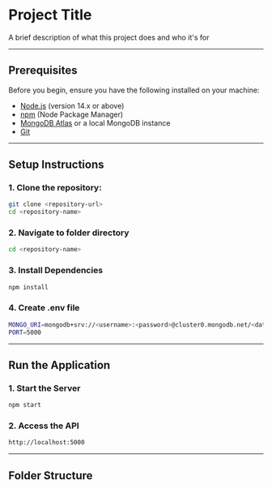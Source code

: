
# Project Title

A brief description of what this project does and who it's for

---

## **Prerequisites**

Before you begin, ensure you have the following installed on your machine:

- [Node.js](https://nodejs.org/) (version 14.x or above)
- [npm](https://www.npmjs.com/) (Node Package Manager)
- [MongoDB Atlas](https://www.mongodb.com/atlas/database) or a local MongoDB instance
- [Git](https://git-scm.com/)

---

## **Setup Instructions**

### 1. Clone the repository:
```bash
git clone <repository-url>
cd <repository-name>
```

### 2. Navigate to folder directory
```bash
cd <repository-name>
```

### 3. Install Dependencies
```bash
npm install
```

### 4. Create .env file
```bash
MONGO_URI=mongodb+srv://<username>:<password>@cluster0.mongodb.net/<database>?retryWrites=true&w=majority
PORT=5000
```

---

## **Run the Application**

### 1. Start the Server
```bash
npm start
```

### 2. Access the API
```bash
http://localhost:5000
```

---

## **Folder Structure**